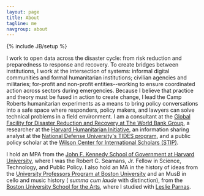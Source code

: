 ```yaml
---
layout: page
title: About
tagline: me
navgroup: about
---
```

{% include JB/setup %}

I work to open data across the disaster cycle: from risk reduction and preparedness to response and recovery. To create bridges between institutions, I work at the intersection of systems: informal digital communities and formal humanitarian institutions; civilian agencies and militaries; for-profit and non-profit entities--working to ensure coordinated action across sectors during emergencies. Because I believe that practice and theory must be fused in action to create change, I lead the Camp Roberts humanitarian experiments as a means to bring policy conversations into a safe space where responders, policy makers, and lawyers can solve technical problems in a field environment. I am a consultant at the [Global Facility for Disaster Reduction and Recovery at The World Bank Group](http://gfdrr.org), a researcher at the [Harvard Humanitarian Initiative](http://hhi.harvard.edu), an information sharing analyst at the [National Defense University's TIDES program](http://star-tides.net), and a public policy scholar at the [Wilson Center for International Scholars (STIP)](http://www.wilsoncenter.org/program/science-and-technology-innovation-program).

I hold an MPA from the [John F. Kennedy School of Government at Harvard University](http://www.hks.harvard.edu), where I was the Robert C. Seamans, Jr. Fellow in Science, Technology, and Public Policy. I also hold an MA in the history of ideas from the [University Professors Program at Boston University](http://en.wikipedia.org/wiki/University_Professors_Program) and an MusB in cello and music history ( _summa cum laude_ with distinction), from the [Boston University School for the Arts](http://www.bu.edu/cfa/), where I studied with [Leslie Parnas](http://www.bu.edu/cfa/music/faculty/parnas/).




